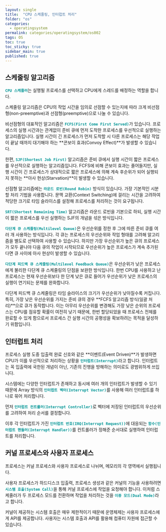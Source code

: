 ```yaml
---
layout: single
title:  "CPU 스케줄링, 인터럽트 처리"
folder: "os"
categories:
  - operatingsystem
permalink: categories/operatingsystem/os002
tags: OS
toc: true
toc_sticky: true
sidebar_main: true
published: true
---
```


## 스케줄링 알고리즘
<span style="color: rgb(3, 150, 150); font-weight: bold;">`CPU 스케줄러`</span>는 실행될 프로세스를 선택하고 CPU에게 스레드를 배정하는 역할을 합니다.

스케줄링 알고리즘은 CPU의 작업 시간을 임의로 선점할 수 있는지에 따라 크게 비선점형(non-preemptive)과 선점형(preemptive)으로 나눌 수 있습니다.

비선점형의 대표적인 알고리즘은 <span style="color: rgb(3, 150, 150); font-weight: bold;">`FCFS(First Come First Served)`</span>가 있습니다. 프로세스의 실행 시간과는 관계없이 준비 큐에 먼저 도착한 프로세스를 우선적으로 실행하는 알고리즘입니다. 실행 시간이 긴 프로세스가 먼저 도착할 시 다른 프로세스는 해당 작업이 끝날 때까지 대기해야 하는 **콘보이 효과(Convoy Effect)**가 발생할 수 있습니다.

한편, <span style="color: rgb(3, 150, 150); font-weight: bold;">`SJF(Shortest Job First)`</span> 알고리즘은 준비 큐에서 실행 시간이 짧은 프로세스를 우선적으로 실행하는 알고리즘입니다. FCFS에 비해 콘보이 효과는 줄어들지만, 실행 시간이 긴 프로세스가 상대적으로 짧은 프로세스에 의해 계속 후순위가 되어 실행되지 못하는 **아사 현상(Starvation)**이 발생할 수 있습니다.

선점형 알고리즘에는 <span style="color: rgb(3, 150, 150); font-weight: bold;">`라운드 로빈(Round Robin)`</span> 방식이 있습니다. 가장 기본적인 시분할 처리 기법을 사용합니다. 문맥 교환(Context Switching)에 걸리는 시간을 고려하여 적당한 크기로 타임 슬라이스를 설정해 프로세스를 처리하는 것이 요구됩니다.

<span style="color: rgb(3, 150, 150); font-weight: bold;">`SRT(Shortest Remaining Time)`</span> 알고리즘은 라운드 로빈을 기본으로 하되, 실행 시간이 짧은 프로세스를 우선 실행하는 SJF의 개념을 섞은 방식입니다.

<span style="color: rgb(3, 150, 150); font-weight: bold;">`다단계 큐 스케줄링(Multilevel Queue)`</span>은 우선순위를 정한 후 그에 따른 준비 큐를 여러 개 사용하는 방식입니다. 각 큐는 프로세스의 우선순위와 작업 형태를 고려해 알고리즘을 별도로 선택하여 사용할 수 있습니다. 하지만 가장 우선순위가 높은 큐의 프로세스가 모두 끝나야 다음 큐의 작업이 시작되므로 우선순위가 높은 프로세스가 계속 추가된다면 큐 사이에 아사 현상이 발생할 수 있습니다.

<span style="color: rgb(3, 150, 150); font-weight: bold;">`다단계 피드백 큐 스케줄링(Multilevel Feedback Queue)`</span>은 우선순위가 낮은 프로세스에게 불리한 다단계 큐 스케줄링의 단점을 보완한 방식입니다. 한번 CPU를 사용하고 난 프로세스는 현재 우선순위보다 한 단계 낮은 큐로 들어가 우선순위가 낮은 프로세스의 실행이 연기되는 문제를 완화합니다.

다단계 피드백 큐 스케줄링은 타임 슬라이스의 크기가 우선순위가 낮아질수록 커집니다. 특히, 가장 낮은 우선순위를 가지는 준비 큐의 경우 **FCFS 알고리즘 방식(일괄 처리)**으로 큐가 동작합니다. 이는 아무리 우선순위를 변경해도 가장 낮은 순위의 프로세스는 CPU를 점유할 확률이 여전히 낮기 때문에, 한번 할당되었을 때 프로세스 전체를 완료할 수 있게 함으로서 프로세스 간 실행 시간의 공평성을 확보하려는 목적을 달성하기 위함입니다.

## 인터럽트 처리
프로세스 실행 도중 입출력 완료 신호와 같은 **이벤트(Event Driven)**가 발생하면 CPU가 이를 우선적으로 처리하는 상황을 <span style="color: rgb(3, 150, 150); font-weight: bold;">`인터럽트(Interrupt)`</span>라고 합니다. 인터럽트는 꼭 입출력에 국한된 개념이 아닌, 기존의 진행을 방해하는 의미로도 광범위하게 쓰입니다.

시스템에는 다양한 인터럽트가 존재하고 동시에 여러 개의 인터럽트가 발생할 수 있기 때문에 Array 방식의 <span style="color: rgb(3, 150, 150); font-weight: bold;">`인터럽트 벡터(Interrupt Vector)`</span>를 사용해 여러 인터럽트를 하나로 묶어 처리합니다.

먼저 <span style="color: rgb(3, 150, 150); font-weight: bold;">`인터럽트 컨트롤러(Interrupt Controller)`</span>로 벡터에 저장된 인터럽트의 우선순위를 고려하여 처리 순서를 결정합니다.

이후 각 인터럽트가 가진 <span style="color: rgb(3, 150, 150); font-weight: bold;">`인터럽트 번호(IRQ(Interrupt Request))`</span>에 대응되는 <span style="color: rgb(3, 150, 150); font-weight: bold;">`함수(인터럽트 핸들러(Interrupt Handler))`</span>를 컨트롤러가 정해준 순서대로 실행하여 인터럽트를 처리합니다.

## 커널 프로세스와 사용자 프로세스
프로세스는 커널 프로세스와 사용자 프로세스로 나뉘며, 메모리의 각 영역에서 실행됩니다.

사용자 프로세스가 하드디스크 입출력, 프로세스 생성과 같은 커널의 기능을 사용하려면 <span style="color: rgb(3, 150, 150); font-weight: bold;">`시스템 호출(System Call)`</span>을 통해 커널 프로세스에 작업을 요청해야 합니다. 이처럼 스케줄러가 두 프로세스 모드를 전환하며 작업을 처리하는 것을 <span style="color: rgb(3, 150, 150); font-weight: bold;">`이중 모드(Dual Mode)`</span>라고 합니다.

커널이 제공하는 시스템 호출은 매우 제한적이기 때문에 운영체제는 사용자 프로세스에게 API를 제공합니다. 사용자는 시스템 호출과 API를 활용해 컴퓨터 자원에 접근할 수 있습니다.